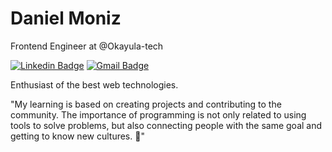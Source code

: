 # Daniel Moniz 

Frontend Engineer at @Okayula-tech

[![Linkedin Badge](https://img.shields.io/badge/-Daniel%Moniz-6633cc?style=flat-square&logo=Linkedin&logoColor=white&link=https://www.linkedin.com/in/daniel-moniz/)](https://www.linkedin.com/in/daniel-moniz/) 
[![Gmail Badge](https://img.shields.io/badge/-danielmoniz50@gmail.com-6633cc?style=flat-square&logo=Gmail&logoColor=white&link=mailto:danielmoniz50@gmail.com)](mailto:danielmoniz50@gmail.com)

Enthusiast of the best web technologies.

"My learning is based on creating projects and contributing to the community. The importance of programming is not only related to using tools to solve problems, but also connecting people with the same goal and getting to know new cultures. 🚀"


